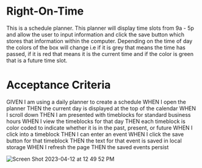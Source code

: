 # Right-On-Time
This is a schedule planner. 
This planner will display time slots from 9a - 5p and allow the user to input information and click the save button which stores that information within the computer. Depending on the time of day the colors of the box will change i.e if it is grey that means the time has passed, if it is red that means it is the current time and if the color is green that is a future time slot.

# Acceptance Criteria 
GIVEN I am using a daily planner to create a schedule
WHEN I open the planner
THEN the current day is displayed at the top of the calendar
WHEN I scroll down
THEN I am presented with timeblocks for standard business hours
WHEN I view the timeblocks for that day
THEN each timeblock is color coded to indicate whether it is in the past, present, or future
WHEN I click into a timeblock
THEN I can enter an event
WHEN I click the save button for that timeblock
THEN the text for that event is saved in local storage
WHEN I refresh the page
THEN the saved events persist

![Screen Shot 2023-04-12 at 12 49 52 PM](https://user-images.githubusercontent.com/124204327/231641277-6d1454c6-f0e1-4941-bc70-02f434f043c9.png)
